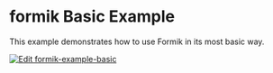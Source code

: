 # formik Basic Example

This example demonstrates how to use Formik in its most basic way.

[![Edit formik-example-basic](https://codesandbox.io/static/img/play-codesandbox.svg)](https://codesandbox.io/s/github/mhsimkus/formik-/tree/master/examples/basic?fontsize=14&hidenavigation=1&theme=dark)
